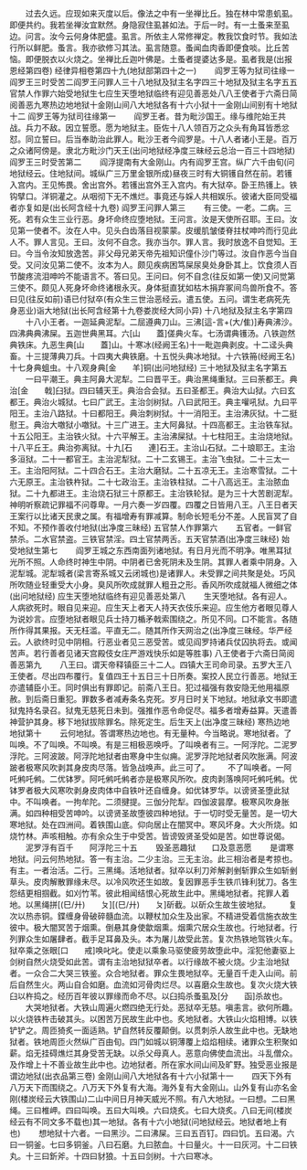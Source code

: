 <!-- { "loadSidebar": true } -->
　　过去久远。应现如来灭度以后。像法之中有一坐禅比丘。独在林中常患虮虱。即便共约。我若坐禅汝宜默然。身隐寂住虱甚如法。于后一时。有一土蚤来至虱边。问言。汝今云何身体肥盛。虱言。所依主人常修禅定。教我饮食时节。我如法行所以鲜肥。蚤言。我亦欲修习其法。虱言随意。蚤闻血肉香即便食啖。比丘苦恼。即便脱衣以火烧之。坐禅比丘迦叶佛是。土蚤者提婆达多是。虱者我是(出报恩经第四卷)
经律异相卷第四十九(地狱部第四十之一)
　　阎罗王等为狱司往缘一阎罗王三时受苦二阎罗王问罪人三十八地狱及狱主名字四三十地狱及狱主名字五五官禁人作罪六始受地狱生七应生天堕地狱临终有迎见善恶处八八王使者于六斋日简阅善恶九寒热边地地狱十金刚山间八大地狱各有十六小狱十一金刚山间别有十地狱十二
阎罗王等为狱司往缘第一
　　阎罗王者。昔为毗沙国王。缘与维陀始王共战。兵力不敌。因立誓愿。愿为地狱主。臣佐十八人领百万之众头有角耳皆悉忿怼。同立誓曰。后当奉助治此罪人。毗沙王者今阎罗是。十八人者诸小王是。百万之众诸阿傍是。隶北方毗沙门天王(出问地狱经净度三昧经云总治一百三十四地狱)
阎罗王三时受苦第二
　　阎浮提南有大金刚山。内有阎罗王宫。纵广六千由旬(问地狱经云。住地狱间。城纵广三万里金银所成)昼夜三时有大铜镬自然在前。若镬入宫内。王见怖畏。舍出宫外。若镬出宫外王入宫内。有大狱卒。卧王热镬上。铁钩擘口。洋铜灌之。从咽彻下无不燋烂。事竟还与婇人共相娱乐。彼诸大臣同受福者亦复如是(出长阿含经十九卷)
阎罗王问罪人第三
　　有三使。一老。二病。三死。若有众生三业行恶。身坏命终应堕地狱。王问言。汝是天使所召耶。王曰。汝见第一使者不。汝在人中。见头白齿落目视蒙蒙。皮缓肌皱偻脊拄杖呻吟而行见此人不。罪人言见。王曰。汝何不自念。我亦当尔。罪人言。我时放逸不自觉知。王曰。今当令汝知放逸苦。非父母兄弟天帝先祖知识僮仆沙门等过。汝自作恶今当自受。又问汝见第二使不。汝本为人。颇见疾病困笃屎尿臭处身卧其上。饮食须人百节酸疼流泪呻吟不能语言不。答曰见。王问曰。何不自念(往反如第一使)又问觉第三使不。颇见人死身坏命终诸根永灭。身体挺直犹如枯木捐弃冢间鸟兽所食不。答曰见(往反如前)语已付狱卒(有众生三世治恶经云。遣五使。五问。谓生老病死先身恶业)诣大地狱(出长阿含经第十九卷娄炭经大同小异)
十八地狱及狱主名字第四
　　十八小王者。一迦延典泥犁。二屈遵典刀山。三沸[這-言+(大/隹)]寿典沸沙。四沸典典沸屎。五迦世典黑耳。六[山　　蓋]傞典火车。七汤谓典镬汤。八铁迦然典铁床。九恶生典[山　　蓋]山。十寒冰(经阙王名)十一毗迦典剥皮。十二迳头典畜。十三提薄典刀兵。十四夷大典铁磨。十五悦头典冰地狱。十六铁笧(经阙王名)十七身典蛆虫。十八观身典[金　　羊]铜(出问地狱经)
三十地狱及狱主名字第五
　　一曰平潮王。典主阿鼻大泥犁。二曰晋平王。典治黑绳重狱。三曰荼都王。典治[金　　戟]臼狱。四曰辅天王。典治合会狱。五曰圣都王。典治大山狱。六曰玄都王。典治火城狱。七曰广武王。主治剑树狱。八曰武阳王。典主嚾吼狱。九曰平阳王。主治八路狱。十曰都阳王。典治刺树狱。十一消阳王。主治沸灰狱。十二挺慰王。典治大噭狱小噭狱。十三广进王。主大阿鼻狱。十四高都王。主治铁车狱。十五公阳王。主治铁火狱。十六平解王。主治沸屎狱。十七柱阳王。主治烧地狱。十八平丘王。典治弥离狱。十九[石　　連]石王。主治山石狱。二十琅耶王。主治多洹狱。二十一都官王。主治泥犁狱。二十二玄锡王。主治飞虫狱。二十三太一王。主治阳阿狱。二十四合石王。主治大磨狱。二十五凉无王。主治寒雪狱。二十六无原王。主治铁杵狱。二十七政治王。主治铁柱狱。二十八高远王。主治脓血狱。二十九都进王。主治烧石狱三十原都王。主治铁轮狱。是为三十大苦剧泥犁。神明听察疏记罪福不问尊卑。一月六奏一岁四覆。四覆之日皆用八王。八王日者天王案行以比诸天民隶之属。有福增寿有罪减算。制命长短毛分不差。人民盲冥了自不知。不预作善收付地狱(出净度三昧经)
五官禁人作罪第六
　　五官者。一鲜官禁杀。二水官禁盗。三铁官禁淫。四土官禁两舌。五天官禁酒(出净度三昧经)
始受地狱生第七
　　阎罗王城之东西南面列诸地狱。有日月光而不明净。唯黑耳狱光所不照。人命终时神生中阴。中阴者已舍死阴未及生阴。其罪人者乘中阴身。入泥犁城。泥犁城者(梁言寄系城又云闭城也)是诸罪人。未受罪之间共聚是处。巧风所吹随业轻重受大小身。臭风所吹成就罪人粗丑之形。香风所吹成就福人微细之体(出问地狱经)
应生天堕地狱临终有迎见善恶处第八
　　生天堕地狱。各有迎人。人病欲死时。眼自见来迎。应生天上者天人持天衣伎乐来迎。应生他方者眼见尊人为说妙言。应堕地狱者眼见兵士持刀楯矛戟索围绕之。所见不同。口不能言。各随所作得其果报。天无枉滥。平直无二。随其所作天网治之(出净度三昧经。华严经云。人欲终时见中阴相。行恶业者见三恶受苦。或见阎罗持诸兵仗囚执将去。或闻苦声。若行善者见诸天宫殿伎女庄严游戏快乐如是等胜事)
八王使者于六斋日简阅善恶第九
　　八王曰。谓天帝释镇臣三十二人。四镇大王司命司录。五罗大王八王使者。尽出四布覆行。复值四王十五日三十日所奏。案挍人民立行善恶。地狱王亦遣辅臣小王。同时俱出有罪即记。前斋八王日。犯过福强有救安隐无他用福原赦。到后斋日重犯。罪数多者减寿条名克死。岁月日时关下地狱。地狱承文书即遣狱鬼持名录召。狱鬼无慈死日未到。强推作恶令命促尽。福多者增寿益算。天遣善神营护其身。移下地狱拔除罪名。除死定生。后生天上(出净度三昧经)
寒热边地地狱第十
　　云何地狱。答谓寒热边地也。有无量种。今当略说。寒地狱者。了叫唤。不了叫唤。不叫唤。有是三相极恶唤呼。了叫唤者有三。一阿浮陀。二泥罗浮陀。三阿波跛。阿浮陀地狱者由寒身中生似痈。泥罗浮陀地狱者风吹胀满。阿波跛者极寒风吹剥其身皮肉尽落。皆急战唤声。此三可了。
　　不了叫唤者。一阿吒鸺吒鸺。二优钵罗。阿吒鸺吒鸺者亦是极寒风所吹。皮肉剥落唤阿吒鸺吒鸺。优钵罗者极大风寒吹剥身皮肉体中自铁叶还自缠身。如优钵罗华。以谤贤圣堕此狱中。不叫唤者。一拘牟陀。二须揵提。三伽分陀犁。四伽波昙摩。极寒风吹身胀满。如四种相受苦呻吟。以谤贤圣故堕彼四种地狱。于一切时受无量苦。是一切大寒地狱。处在四洲间。着铁围山底。仰向居止在闇冥中。寒风坏身。大火所烧。如烧竹林。声咳相触。亦有余众生于中受苦。皆谤毁贤圣受如是苦。如世尊说偈。
　　泥罗浮有百千　　阿浮陀三十五
　　毁圣恶趣狱　　口及意恶愿
　　是谓寒地狱。问云何热地狱。答一有主治。二少主治。三无主治。此三相治者是考掠也。有主。一者治活。二行。三黑绳。活地狱者。狱卒以利刀斧解剥剉斩罪众生如斩剉草头。皮肉解散罪缘未尽。以冷风吹还生如故。复因罪恶手生铁爪锋利犹刀。各生怨结更相掴截。如刈竹苇。彼此相闻结恨心死故生此中。黑绳地狱者。挓罪人着地。以黑绳拼[(巳/廾)　　ㄆ][(巳/廾)　　ㄆ]斫截。以斫众生故生彼地狱。
　　复次以热赤铜。鍱缠身骨破碎髓血流。以鞭杖加众生及出家。不精进受着信施衣故生彼中。极大闇冥苦于烟熏。倒悬其身使歙烟熏。烟熏穴居众生故也。行地狱者。行列罪众生如屠肆者。截手足耳鼻及头。本为屠儿故受此苦。复次热铁地驾铁火车。狱卒乘之张眼[口　　戒]唤叱叱。使走以乘象马驱使疲劳故堕此中。淫犯他妻驱上剑树自然火烧受如此苦。谓有主治地狱狱卒者。以行缘故不被火烧。少主治地狱者。一众合二大哭三铁鉴。众合地狱者。罪众生畏地狱卒。无量百千走入山间。前后自然生火。两山自合如磨。血流如河骨肉烂尽。以喜磨众生故也。复次火烧大铁臼以杵捣之。经历百年彼以罪缘而命不尽。以臼捣杀蚤虱及[分　　函]杀故也。
　　大哭地狱者。大铁山周遍火燃四绝无行处。恶狱卒无慈。嗔恚言。欲何所趣。以火烧铁杵击破其头。以困苦万民故生此中也。炙地狱者。大铁山火焰相博。以铁铲铲之。周匝猗炙一面适熟。铲自然转反覆颠倒。以贯刺杀人故生此中也。无缺地狱者。铁地周匝火然纵广百由旬。四门如城以铜薄覆上焰焰相续。诸罪众生积聚如薪。焰无挂碍燋烂其身受苦无缺。以杀父母真人。恶意向佛使血流出。斗乱僧众。及作增上十不善业故生此中也。边地狱者。所在家水间山间及旷野。独受恶业报是谓边地狱(出衣品第三卷)
金刚山间八大地狱各有十六小狱第十一
　　四天下外有八万天下而围绕之。八万天下外复有大海。海外复有大金刚山。山外复有山亦名金刚(楼炭经云大铁围山)二山中间日月神天威光不照。有八大地狱。一曰想。二曰黑绳。三曰椎岬。四曰叫唤。五曰大叫唤。六曰烧炙。七曰大烧炙。八曰无间(楼炭经云有不同文多不载也)其一地狱。各有十六小地狱(问地狱经云。地狱者地上有也)
　　想地狱十六者。一曰黑沙。二曰沸屎。三曰五百钉。四曰饥。五曰渴。六曰一铜釜。七曰多铜釜。八曰石磨。九曰脓血。十曰量火。十一曰灰河。十二曰铁丸。十三曰釿斧。十四曰豺狼。十五曰剑树。十六曰寒冰。
